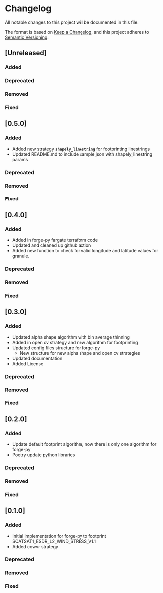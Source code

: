 # Changelog

All notable changes to this project will be documented in this file.

The format is based on [Keep a Changelog](https://keepachangelog.com/en/1.0.0/),
and this project adheres to [Semantic Versioning](https://semver.org/spec/v2.0.0.html).

## [Unreleased]

### Added
### Deprecated
### Removed
### Fixed


## [0.5.0]

### Added
- Added new strategy **`shapely_linestring`** for footprinting linestrings
- Updated README.md to include sample json with shapely_linestring params
### Deprecated
### Removed
### Fixed


## [0.4.0]

### Added
- Added in forge-py fargate terraform code
- Updated and cleaned up github action
- Added new function to check for valid longitude and latitude values for granule.
### Deprecated
### Removed
### Fixed


## [0.3.0]

### Added
- Updated alpha shape algorithm with bin average thinning
- Added in open cv strategy and new algorithm for footprinting
- Updated config files structure for forge-py
  - New structure for new alpha shape and open cv strategies
- Updated documentation
- Added License
### Deprecated
### Removed
### Fixed


## [0.2.0]

### Added
- Update default footprint algorithm, now there is only one algorithm for forge-py
- Poetry update python libraries
### Deprecated
### Removed
### Fixed


## [0.1.0]

### Added
- Initial implementation for forge-py to footprint SCATSAT1_ESDR_L2_WIND_STRESS_V1.1
- Added cowvr strategy
### Deprecated
### Removed
### Fixed
